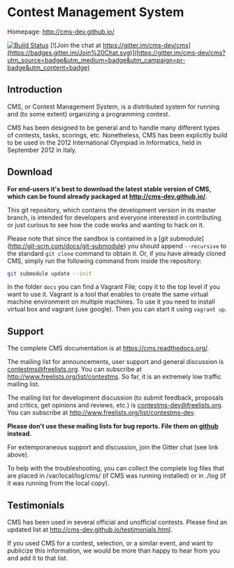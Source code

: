 Contest Management System
=========================

Homepage: <http://cms-dev.github.io/>

[![Build Status](https://travis-ci.org/cms-dev/cms.svg?branch=master)](https://travis-ci.org/cms-dev/cms)
[![Join the chat at https://gitter.im/cms-dev/cms](https://badges.gitter.im/Join%20Chat.svg)](https://gitter.im/cms-dev/cms?utm_source=badge&utm_medium=badge&utm_campaign=pr-badge&utm_content=badge)

Introduction
------------

CMS, or Contest Management System, is a distributed system for running
and (to some extent) organizing a programming contest.

CMS has been designed to be general and to handle many different types
of contests, tasks, scorings, etc. Nonetheless, CMS has been
explicitly build to be used in the 2012 International Olympiad in
Informatics, held in September 2012 in Italy.


Download
--------

**For end-users it's best to download the latest stable version of CMS,
which can be found already packaged at <http://cms-dev.github.io/>.**

This git repository, which contains the development version in its
master branch, is intended for developers and everyone interested in
contributing or just curious to see how the code works and wanting to
hack on it.

Please note that since the sandbox is contained in a [git submodule]
(http://git-scm.com/docs/git-submodule) you should append `--recursive`
to the standard `git clone` command to obtain it. Or, if you have
already cloned CMS, simply run the following command from inside the
repository:

```bash
git submodule update --init
```

In the folder `docs` you can find a Vagrant File; copy it to the top level
if you want to use it. Vagrant is a tool that enables to create the same virtual 
machine environment on multiple machines.  To use it you need to install virtual
 box and vagrant (use google). Then you can start it using `vagrant up`.

Support
-------

The complete CMS documentation is at <https://cms.readthedocs.org/>.

The mailing list for announcements, user support and general discussion
is <contestms@freelists.org>. You can subscribe at
<http://www.freelists.org/list/contestms>. So far, it is an extremely
low traffic mailing list.

The mailing list for development discussion (to submit feedback,
proposals and critics, get opinions and reviews, etc.) is
<contestms-dev@freelists.org>. You can subscribe at
<http://www.freelists.org/list/contestms-dev>.

**Please don't use these mailing lists for bug reports. File them on
[github](https://github.com/cms-dev/cms/issues) instead.**

For extemporaneous support and discussion, join the Gitter chat (see
link above).

To help with the troubleshooting, you can collect the complete log
files that are placed in /var/local/log/cms/ (if CMS was running
installed) or in ./log (if it was running from the local copy).


Testimonials
------------

CMS has been used in several official and unofficial contests. Please
find an updated list at <http://cms-dev.github.io/testimonials.html>.

If you used CMS for a contest, selection, or a similar event, and want
to publicize this information, we would be more than happy to hear
from you and add it to that list.

